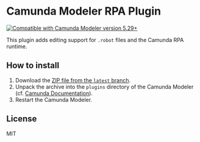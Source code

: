 # Camunda Modeler RPA Plugin

[![Compatible with Camunda Modeler version 5.29+](https://img.shields.io/badge/Camunda%20Modeler-5.29+-blue.svg)](https://github.com/camunda/camunda-modeler)

This plugin adds editing support for `.robot` files and the Camunda RPA runtime.

## How to install

1. Download the [ZIP file from the `latest` branch](http://github.com/camunda/camunda-modeler-rpa-plugin/zipball/latest/).
2. Unpack the archive into the `plugins` directory of the Camunda Modeler (cf. [Camunda Documentation](https://docs.camunda.io/docs/next/components/modeler/desktop-modeler/plugins/#plugging-into-camunda-modeler)).
3. Restart the Camunda Modeler.

## License

MIT

